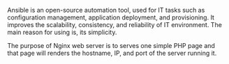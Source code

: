 Ansible is an open-source automation tool, used for IT tasks such as configuration management, application deployment, and provisioning. It improves the scalability, consistency, and reliability of IT environment. The main reason for using is, its simplicity.

The purpose of Nginx web server is to serves one simple PHP page and that page will renders the hostname, IP, and port of the server running it.
